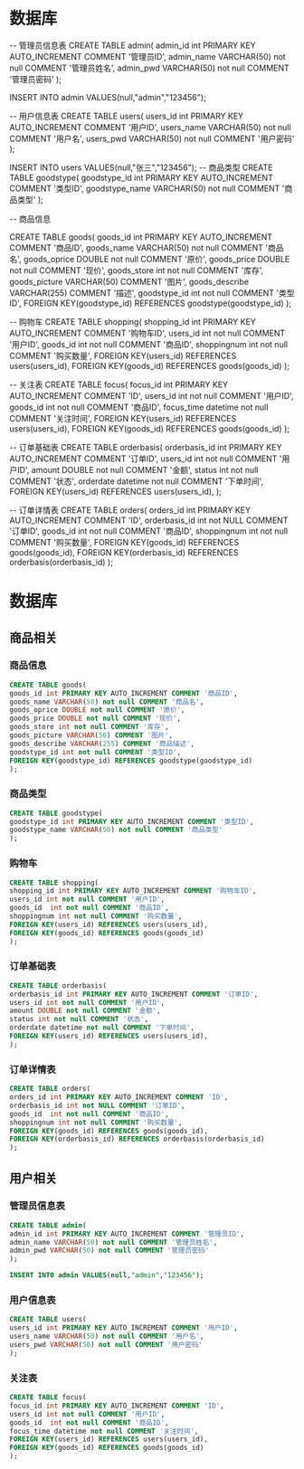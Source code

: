 # 数据库

-- 管理员信息表
CREATE TABLE admin(
admin_id int PRIMARY KEY AUTO_INCREMENT COMMENT '管理员ID',
admin_name VARCHAR(50) not null COMMENT '管理员姓名',
admin_pwd VARCHAR(50) not null COMMENT '管理员密码'
);

INSERT INTO admin VALUES(null,"admin","123456");


-- 用户信息表
CREATE TABLE users(
users_id int PRIMARY KEY AUTO_INCREMENT COMMENT '用户ID',
users_name VARCHAR(50) not null COMMENT '用户名',
users_pwd VARCHAR(50) not null COMMENT '用户密码'
);

INSERT INTO users VALUES(null,"张三","123456");
-- 商品类型
CREATE TABLE goodstype(
goodstype_id int PRIMARY KEY AUTO_INCREMENT COMMENT '类型ID',
goodstype_name VARCHAR(50) not null COMMENT '商品类型'
);


-- 商品信息

CREATE TABLE goods(
goods_id int PRIMARY KEY AUTO_INCREMENT COMMENT '商品ID',
goods_name VARCHAR(50) not null COMMENT '商品名',
goods_oprice DOUBLE not null COMMENT '原价',
goods_price DOUBLE not null COMMENT '现价',
goods_store int not null COMMENT '库存',
goods_picture VARCHAR(50) COMMENT '图片',
goods_describe VARCHAR(255) COMMENT '描述',
goodstype_id int not null COMMENT '类型ID',
FOREIGN KEY(goodstype_id) REFERENCES goodstype(goodstype_id)
);

-- 购物车
CREATE TABLE shopping(
shopping_id int PRIMARY KEY AUTO_INCREMENT COMMENT '购物车ID',
users_id int not null COMMENT '用户ID',
goods_id  int not null COMMENT '商品ID',
shoppingnum int not null COMMENT '购买数量',
FOREIGN KEY(users_id) REFERENCES users(users_id),
FOREIGN KEY(goods_id) REFERENCES goods(goods_id)
);


-- 关注表
CREATE TABLE focus(
focus_id int PRIMARY KEY AUTO_INCREMENT COMMENT 'ID',
users_id int not null COMMENT '用户ID',
goods_id  int not null COMMENT '商品ID',
focus_time datetime not null COMMENT '关注时间',
FOREIGN KEY(users_id) REFERENCES users(users_id),
FOREIGN KEY(goods_id) REFERENCES goods(goods_id)
);

-- 订单基础表
CREATE TABLE orderbasis(
orderbasis_id int PRIMARY KEY AUTO_INCREMENT COMMENT '订单ID',
users_id int not null COMMENT '用户ID',
amount DOUBLE not null COMMENT '金额',
status int not null COMMENT '状态',
orderdate datetime not null COMMENT '下单时间',
FOREIGN KEY(users_id) REFERENCES users(users_id),
);

-- 订单详情表
CREATE TABLE orders(
orders_id int PRIMARY KEY AUTO_INCREMENT COMMENT 'ID',
orderbasis_id int not NULL COMMENT '订单ID',
goods_id  int not null COMMENT '商品ID',
shoppingnum int not null COMMENT '购买数量',
FOREIGN KEY(goods_id) REFERENCES goods(goods_id),
FOREIGN KEY(orderbasis_id) REFERENCES orderbasis(orderbasis_id)
);




# 数据库

## 商品相关


### 商品信息

```sql
CREATE TABLE goods(
goods_id int PRIMARY KEY AUTO_INCREMENT COMMENT '商品ID',
goods_name VARCHAR(50) not null COMMENT '商品名',
goods_oprice DOUBLE not null COMMENT '原价',
goods_price DOUBLE not null COMMENT '现价',
goods_store int not null COMMENT '库存',
goods_picture VARCHAR(50) COMMENT '图片',
goods_describe VARCHAR(255) COMMENT '商品描述',
goodstype_id int not null COMMENT '类型ID',
FOREIGN KEY(goodstype_id) REFERENCES goodstype(goodstype_id)
);
```


### 商品类型

```sql
CREATE TABLE goodstype(
goodstype_id int PRIMARY KEY AUTO_INCREMENT COMMENT '类型ID',
goodstype_name VARCHAR(50) not null COMMENT '商品类型'
);
```


### 购物车

```sql
CREATE TABLE shopping(
shopping_id int PRIMARY KEY AUTO_INCREMENT COMMENT '购物车ID',
users_id int not null COMMENT '用户ID',
goods_id  int not null COMMENT '商品ID',
shoppingnum int not null COMMENT '购买数量',
FOREIGN KEY(users_id) REFERENCES users(users_id),
FOREIGN KEY(goods_id) REFERENCES goods(goods_id)
);
```


### 订单基础表

```sql
CREATE TABLE orderbasis(
orderbasis_id int PRIMARY KEY AUTO_INCREMENT COMMENT '订单ID',
users_id int not null COMMENT '用户ID',
amount DOUBLE not null COMMENT '金额',
status int not null COMMENT '状态',
orderdate datetime not null COMMENT '下单时间',
FOREIGN KEY(users_id) REFERENCES users(users_id),
);
```

### 订单详情表

```sql
CREATE TABLE orders(
orders_id int PRIMARY KEY AUTO_INCREMENT COMMENT 'ID',
orderbasis_id int not NULL COMMENT '订单ID',
goods_id  int not null COMMENT '商品ID',
shoppingnum int not null COMMENT '购买数量',
FOREIGN KEY(goods_id) REFERENCES goods(goods_id),
FOREIGN KEY(orderbasis_id) REFERENCES orderbasis(orderbasis_id)
);
```

## 用户相关


### 管理员信息表

```sql
CREATE TABLE admin(
admin_id int PRIMARY KEY AUTO_INCREMENT COMMENT '管理员ID',
admin_name VARCHAR(50) not null COMMENT '管理员姓名',
admin_pwd VARCHAR(50) not null COMMENT '管理员密码'
);

INSERT INTO admin VALUES(null,"admin","123456");
```


### 用户信息表

```sql
CREATE TABLE users(
users_id int PRIMARY KEY AUTO_INCREMENT COMMENT '用户ID',
users_name VARCHAR(50) not null COMMENT '用户名',
users_pwd VARCHAR(50) not null COMMENT '用户密码'
);
```


### 关注表

```sql
CREATE TABLE focus(
focus_id int PRIMARY KEY AUTO_INCREMENT COMMENT 'ID',
users_id int not null COMMENT '用户ID',
goods_id  int not null COMMENT '商品ID',
focus_time datetime not null COMMENT '关注时间',
FOREIGN KEY(users_id) REFERENCES users(users_id),
FOREIGN KEY(goods_id) REFERENCES goods(goods_id)
);
```
